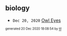 ## biology


* <code>Dec 20, 2020</code> [Owl Eyes](2020-12-20T18-05-11-owl-eyes.md)

<sup><sub>generated 20 Dec 2020 18:08:54 by <a href='https://github.com/senorprogrammer/til'>til</a></sub></sup>
